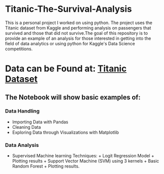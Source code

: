 # Titanic-The-Survival-Analysis
This is a personal project I worked on using python. The project uses the Titanic dataset from Kaggle and performing analysis on passengers that survived and those that did not survive.The goal of this repository is to provide an example of an analysis for those interested in getting into the field of data analytics or using python for Kaggle's Data Science competitions.
# Data can be Found at: [Titanic Dataset](https://www.dropbox.com/s/lzh5073xwa2g7q3/titanic_train.csv?dl=0)

## The Notebook will show basic examples of:
### Data Handling
  - Importing Data with Pandas
  - Cleaning Data
  - Exploring Data through Visualizations with Matplotlib

### Data Analysis
  - Supervised Machine learning Techniques: + Logit Regression Model + Plotting results + Support Vector Machine (SVM) using 3 kernels + Basic Random Forest + Plotting results.


  
